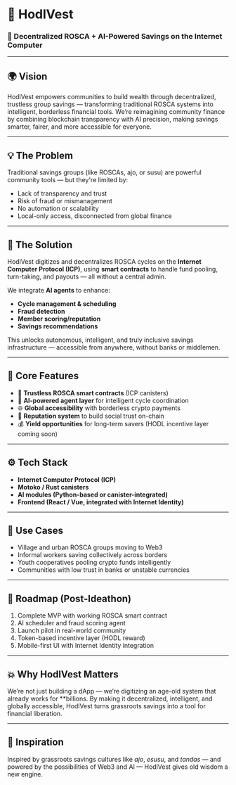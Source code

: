 # 🚀 HodlVest

### 🔗 Decentralized ROSCA + AI-Powered Savings on the Internet Computer

---

## 🌍 Vision

HodlVest empowers communities to build wealth through decentralized, trustless group savings — transforming traditional ROSCA systems into intelligent, borderless financial tools. We’re reimagining community finance by combining blockchain transparency with AI precision, making savings smarter, fairer, and more accessible for everyone.

---

## 💡 The Problem

Traditional savings groups (like ROSCAs, ajo, or susu) are powerful community tools — but they're limited by:

- Lack of transparency and trust
- Risk of fraud or mismanagement
- No automation or scalability
- Local-only access, disconnected from global finance

---

## 🧠 The Solution

HodlVest digitizes and decentralizes ROSCA cycles on the **Internet Computer Protocol (ICP)**, using **smart contracts** to handle fund pooling, turn-taking, and payouts — all without a central admin.

We integrate **AI agents** to enhance:

- **Cycle management & scheduling**
- **Fraud detection**
- **Member scoring/reputation**
- **Savings recommendations**

This unlocks autonomous, intelligent, and truly inclusive savings infrastructure — accessible from anywhere, without banks or middlemen.

---

## 🔧 Core Features

- 🔐 **Trustless ROSCA smart contracts** (ICP canisters)
- 🤖 **AI-powered agent layer** for intelligent cycle coordination
- 🌐 **Global accessibility** with borderless crypto payments
- 👥 **Reputation system** to build social trust on-chain
- 💰 **Yield opportunities** for long-term savers (HODL incentive layer coming soon)

---

## ⚙️ Tech Stack

- **Internet Computer Protocol (ICP)**
- **Motoko / Rust canisters**
- **AI modules (Python-based or canister-integrated)**
- **Frontend (React / Vue, integrated with Internet Identity)**

---

## 🎯 Use Cases

- Village and urban ROSCA groups moving to Web3
- Informal workers saving collectively across borders
- Youth cooperatives pooling crypto funds intelligently
- Communities with low trust in banks or unstable currencies

---

## 🌱 Roadmap (Post-Ideathon)

1. Complete MVP with working ROSCA smart contract
2. AI scheduler and fraud scoring agent
3. Launch pilot in real-world community
4. Token-based incentive layer (HODL reward)
5. Mobile-first UI with Internet Identity integration

---

## 💥 Why HodlVest Matters

We’re not just building a dApp — we’re digitizing an age-old system that already works for **billions. By making it decentralized, intelligent, and globally accessible, HodlVest turns grassroots savings into a tool for financial liberation.

---

## 🧠 Inspiration

Inspired by grassroots savings cultures like *ajo*, *esusu*, and *tandas* — and powered by the possibilities of Web3 and AI — HodlVest gives old wisdom a new engine.
